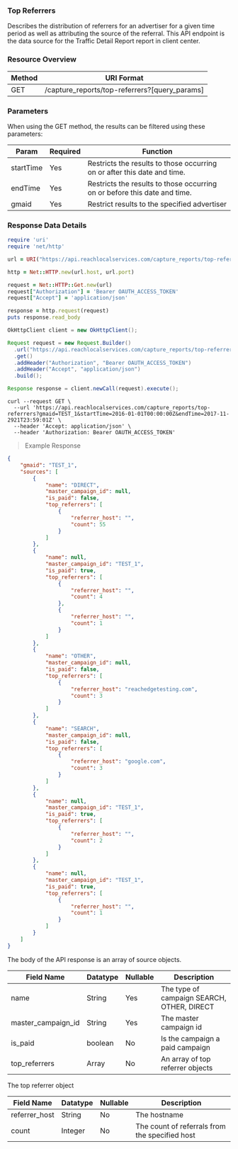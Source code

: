 ### **Top Referrers**
<a name="top_referrers"></a>

Describes the distribution of referrers for an advertiser for a given time period as well as attributing the source
of the referral.  This API endpoint is the data source for the Traffic Detail Report report in client center.

### Resource Overview

| Method | URI Format |
|---|---|
| GET | /capture_reports/top-referrers?[query_params] |

### Parameters

When using the GET method, the results can be filtered using these parameters:

| Param     | Required | Function |
|-----------|-----|---|
| startTime | Yes | Restricts the results to those occurring on or after this date and time. |
| endTime   | Yes | Restricts the results to those occurring on or before this date and time. |
| gmaid     | Yes | Restrict results to the specified advertiser |

### Response Data Details

```ruby
require 'uri'
require 'net/http'

url = URI("https://api.reachlocalservices.com/capture_reports/top-referrers?gmaid=TEST_1&startTime=2016-01-01T00:00:00Z&endTime=2017-11-2921T23:59:01Z")

http = Net::HTTP.new(url.host, url.port)

request = Net::HTTP::Get.new(url)
request["Authorization"] = 'Bearer OAUTH_ACCESS_TOKEN'
request["Accept"] = 'application/json'

response = http.request(request)
puts response.read_body
```

```java
OkHttpClient client = new OkHttpClient();

Request request = new Request.Builder()
  .url("https://api.reachlocalservices.com/capture_reports/top-referrers?gmaid=TEST_1&startTime=2016-01-01T00:00:00Z&endTime=2017-11-2921T23:59:01Z")
  .get()
  .addHeader("Authorization", "Bearer OAUTH_ACCESS_TOKEN")
  .addHeader("Accept", "application/json")
  .build();

Response response = client.newCall(request).execute();
```

```shell
curl --request GET \
  --url 'https://api.reachlocalservices.com/capture_reports/top-referrers?gmaid=TEST_1&startTime=2016-01-01T00:00:00Z&endTime=2017-11-2921T23:59:01Z' \
  --header 'Accept: application/json' \
  --header 'Authorization: Bearer OAUTH_ACCESS_TOKEN'
```

> Example Response

```json
{
    "gmaid": "TEST_1",
    "sources": [
        {
            "name": "DIRECT",
            "master_campaign_id": null,
            "is_paid": false,
            "top_referrers": [
                {
                    "referrer_host": "",
                    "count": 55
                }
            ]
        },
        {
            "name": null,
            "master_campaign_id": "TEST_1",
            "is_paid": true,
            "top_referrers": [
                {
                    "referrer_host": "",
                    "count": 4
                },
                {
                    "referrer_host": "",
                    "count": 1
                }
            ]
        },
        {
            "name": "OTHER",
            "master_campaign_id": null,
            "is_paid": false,
            "top_referrers": [
                {
                    "referrer_host": "reachedgetesting.com",
                    "count": 3
                }
            ]
        },
        {
            "name": "SEARCH",
            "master_campaign_id": null,
            "is_paid": false,
            "top_referrers": [
                {
                    "referrer_host": "google.com",
                    "count": 3
                }
            ]
        },
        {
            "name": null,
            "master_campaign_id": "TEST_1",
            "is_paid": true,
            "top_referrers": [
                {
                    "referrer_host": "",
                    "count": 2
                }
            ]
        },
        {
            "name": null,
            "master_campaign_id": "TEST_1",
            "is_paid": true,
            "top_referrers": [
                {
                    "referrer_host": "",
                    "count": 1
                }
            ]
        }
    ]
}
```

The body of the API response is an array of source objects.

Field Name | Datatype | Nullable | Description
---------- | -------- | -------- | -----------
name | String | Yes | The type of campaign SEARCH, OTHER, DIRECT
master_campaign_id | String | Yes | The master campaign id
is_paid | boolean | No | Is the campaign a paid campaign
top_referrers | Array | No | An array of top referrer objects

The top referrer object

Field Name | Datatype | Nullable | Description
---------- | -------- | -------- | -----------
referrer_host | String | No | The hostname
count | Integer | No | The count of referrals from the specified host
